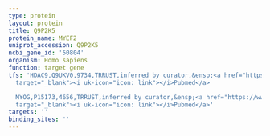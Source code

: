 ```yaml
---
type: protein
layout: protein
title: Q9P2K5
protein_name: MYEF2
uniprot_accession: Q9P2K5
ncbi_gene_id: '50804'
organism: Homo sapiens
function: target gene
tfs: 'HDAC9,Q9UKV0,9734,TRRUST,inferred by curator,&ensp;<a href="https://www.ncbi.nlm.nih.gov/pubmed/?term=10487760%5Buid%5D"
  target="_blank"><i uk-icon="icon: link"></i>Pubmed</a>

  MYOG,P15173,4656,TRRUST,inferred by curator,&ensp;<a href="https://www.ncbi.nlm.nih.gov/pubmed/?term=1656214%5Buid%5D"
  target="_blank"><i uk-icon="icon: link"></i>Pubmed</a>'
targets: ''
binding_sites: ''
---
```

